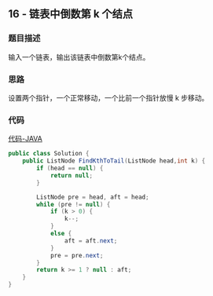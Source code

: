 ## 16 - 链表中倒数第 k 个结点

### 题目描述

输入一个链表，输出该链表中倒数第k个结点。

### 思路

设置两个指针，一个正常移动，一个比前一个指针放慢 k 步移动。


### 代码
[代码-JAVA](Solution.java)

```java
public class Solution {
    public ListNode FindKthToTail(ListNode head,int k) {
        if (head == null) {
            return null;
        }

        ListNode pre = head, aft = head;
        while (pre != null) {
            if (k > 0) {
                k--;
            }
            else {
                aft = aft.next;
            }
            pre = pre.next;
        }
        return k >= 1 ? null : aft;
    }
}
```